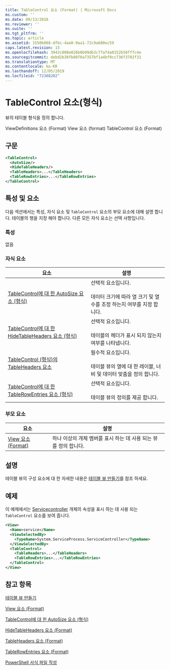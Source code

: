 ```yaml
---
title: TableControl 요소 (Format) | Microsoft Docs
ms.custom: ''
ms.date: 09/13/2016
ms.reviewer: ''
ms.suite: ''
ms.tgt_pltfrm: ''
ms.topic: article
ms.assetid: 1550b068-dfbc-4ae0-9aa1-72c9a680ec59
caps.latest.revision: 15
ms.openlocfilehash: 3942c008e026b0b99db3c77af4a0152b50fffc4e
ms.sourcegitcommit: debd2b38fb8070a7357bf1a4bf9cc736f3702f31
ms.translationtype: MT
ms.contentlocale: ko-KR
ms.lasthandoff: 12/05/2019
ms.locfileid: "72368202"
---
```

# <a name="tablecontrol-element-format"></a>TableControl 요소(형식)

뷰의 테이블 형식을 정의 합니다.

ViewDefinitions 요소 (Format) View 요소 (format) TableControl 요소 (Format)

## <a name="syntax"></a>구문

```xml
<TableControl>
  <AutoSize/>
  <HideTableHeaders/>
  <TableHeaders>...</TableHeaders>
  <TableRowEntries>...</TableRowEntries>
</TableControl>

```

## <a name="attributes-and-elements"></a>특성 및 요소

다음 섹션에서는 특성, 자식 요소 및 `TableControl` 요소의 부모 요소에 대해 설명 합니다. 테이블의 행을 지정 해야 합니다. 다른 모든 자식 요소는 선택 사항입니다.

### <a name="attributes"></a>특성

없음

### <a name="child-elements"></a>자식 요소

|요소|설명|
|-------------|-----------------|
|[TableControl에 대 한 AutoSize 요소 (형식)](./autosize-element-for-tablecontrol-format.md)|선택적 요소입니다.<br /><br /> 데이터 크기에 따라 열 크기 및 열 수를 조정 하는지 여부를 지정 합니다.|
|[TableControl에 대 한 HideTableHeaders 요소 (형식)](./hidetableheaders-element-format.md)|선택적 요소입니다.<br /><br /> 테이블의 헤더가 표시 되지 않는지 여부를 나타냅니다.|
|[TableControl (형식)의 TableHeaders 요소](./tableheaders-element-format.md)|필수적 요소입니다.<br /><br /> 테이블 뷰의 열에 대 한 레이블, 너비 및 데이터 맞춤을 정의 합니다.|
|[TableControl에 대 한 TableRowEntries 요소 (형식)](./tablerowentries-element-for-tablecontrol-format.md)|선택적 요소입니다.<br /><br /> 테이블 뷰의 정의를 제공 합니다.|

### <a name="parent-elements"></a>부모 요소

|요소|설명|
|-------------|-----------------|
|[View 요소 (Format)](./view-element-format.md)|하나 이상의 개체 멤버를 표시 하는 데 사용 되는 뷰를 정의 합니다.|

## <a name="remarks"></a>설명

테이블 뷰의 구성 요소에 대 한 자세한 내용은 [테이블 뷰 만들기](./creating-a-table-view.md)를 참조 하세요.

## <a name="example"></a>예제

이 예제에서는 [Servicecontroller](/dotnet/api/System.ServiceProcess.ServiceController) 개체의 속성을 표시 하는 데 사용 되는 `TableControl` 요소를 보여 줍니다.

```xml
<View>
  <Name>service</Name>
  <ViewSelectedBy>
    <TypeName>System.ServiceProcess.ServiceController</TypeName>
  </ViewSelectedBy>
  <TableControl>
    <TableHeaders>...</TableHeaders>
    <TableRowEntries>...</TableRowEntries>
  </TableControl>
</View>

```

## <a name="see-also"></a>참고 항목

[테이블 뷰 만들기](./creating-a-table-view.md)

[View 요소 (Format)](./view-element-format.md)

[TableControl에 대 한 AutoSize 요소 (형식)](./autosize-element-for-tablecontrol-format.md)

[HideTableHeaders 요소 (Format)](./hidetableheaders-element-format.md)

[TableHeaders 요소 (Format)](./tableheaders-element-format.md)

[TableRowEntries 요소 (Format)](./tablerowentries-element-for-tablecontrol-format.md)

[PowerShell 서식 파일 작성](./writing-a-powershell-formatting-file.md)
